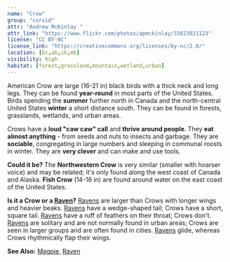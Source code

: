 ```yaml
---
name: "Crow"
group: "corvid"
attr: "Andrew McKinlay "
attr_link: "https://www.flickr.com/photos/apmckinlay/33823021123"
license: "CC BY-NC"
license_link: "https://creativecommons.org/licenses/by-nc/2.0/"
location: [bc,ab,sk,mb]
visibility: high
habitat: [forest,grassland,mountain,wetland,urban]
---
```

American Crow are large (16-21 in) black birds with a thick neck and long legs. They can be found **year-round** in most parts of the United States. Birds spending the **summer** further north in Canada and the north-central United States **winter** a short distance south. They can be found in forests, grasslands, wetlands, and urban areas.

Crows have a **loud "caw caw" call** and **thrive around people**. They **eat almost anything** - from seeds and nuts to insects and garbage. They are **sociable**, congregating in large numbers and sleeping in communal roosts in winter. They are **very clever** and can make and use tools.

**Could it be?** The **Northwestern Crow** is very similar (smaller with hoarser voice) and may be related; it's only found along the west coast of Canada and Alaska. **Fish Crow** (14-16 in) are found around water on the east coast of the United States.

**Is it a Crow or a [Raven](/birds/raven/)?** [Ravens](/birds/raven/) are larger than Crows with longer wings and heavier beaks. [Ravens](/birds/raven/) have a wedge-shaped tail; Crows have a short, square tail. [Ravens](/birds/raven/) have a ruff of feathers on their throat; Crows don't. [Ravens](/birds/raven/) are solitary and are not normally found in urban areas; Crows are seen in larger groups and are often found in cities. [Ravens](/birds/raven/) glide, whereas Crows rhythmically flap their wings.

<!-- generated, do not edit -->
**See Also:**
[Magpie](/birds/magpie/),
[Raven](/birds/raven/)
